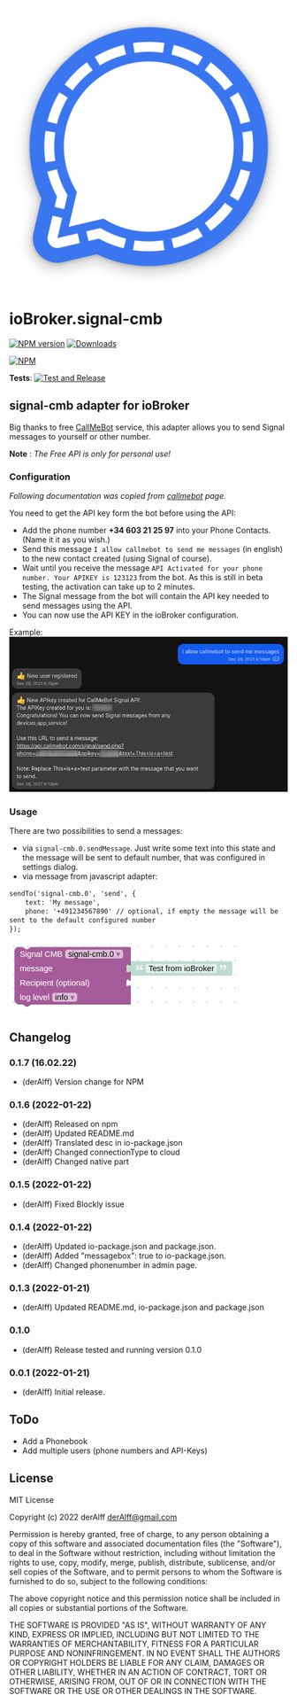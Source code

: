 ![Logo](admin/signal-cmb.png)
# ioBroker.signal-cmb

[![NPM version](http://img.shields.io/npm/v/iobroker.signal-cmb.svg)](https://www.npmjs.com/package/iobroker.signal-cmb)
[![Downloads](https://img.shields.io/npm/dm/iobroker.signal-cmb.svg)](https://www.npmjs.com/package/iobroker.signal-cmb)

<!--[![Dependency Status](https://img.shields.io/david/ioBroker/iobroker.signal-cmb.svg)](https://david-dm.org/ioBroker/iobroker.signal-cmb)
[![Known Vulnerabilities](https://snyk.io/test/github/ioBroker/ioBroker.signal-cmb/badge.svg)](https://snyk.io/test/github/ioBroker/ioBroker.signal-cmb)
-->
[![NPM](https://nodei.co/npm/iobroker.signal-cmb.png?downloads=true)](https://nodei.co/npm/iobroker.signal-cmb/)


<!--<**Tests:**: [![Travis-CI](http://img.shields.io/travis/ioBroker/ioBroker.signal-cmb/master.svg)](https://travis-ci.org/ioBroker/ioBroker.signal-cmb)
-->

**Tests**: [![Test and Release](https://github.com/necotec/ioBroker.signal-cmb/actions/workflows/test-and-release.yml/badge.svg)](https://github.com/necotec/ioBroker.signal-cmb/actions/workflows/test-and-release.yml)

## signal-cmb adapter for ioBroker
Big thanks to free [CallMeBot](https://www.callmebot.com/blog/free-api-signal-send-messages/) service, this adapter allows you to send Signal messages to yourself or other number.

**Note** : *The Free API is only for personal use!*

### Configuration
*Following documentation was copied from [callmebot](https://www.callmebot.com/blog/free-api-signal-send-messages/) page.*

You need to get the API key form the bot before using the API:

- Add the phone number **+34 603 21 25 97** into your Phone Contacts. (Name it it as you wish.)
- Send this message `I allow callmebot to send me messages` (in english) to the new contact created (using Signal of course).
- Wait until you receive the message `API Activated for your phone number. Your APIKEY is 123123` from the bot. As this is still in beta testing, the activation can take up to 2 minutes.
- The Signal message from the bot will contain the API key needed to send messages using the API.
- You can now use the API KEY in the ioBroker configuration.

Example:
![Example](img/signal.jpg)

### Usage
There are two possibilities to send a messages:
- via `signal-cmb.0.sendMessage`. Just write some text into this state and the message will be sent to default number, that was configured in settings dialog.
- via message from javascript adapter:
```
sendTo('signal-cmb.0', 'send', {
    text: 'My message', 
    phone: '+491234567890' // optional, if empty the message will be sent to the default configured number
});
``` 

![Blockly](img/blockly-signal.png)


## Changelog
<!--
Placeholder for the next version (at the beginning of the line):
## **WORK IN PROGRESS**
* Did some changes
* Did some more changes
-->

### 0.1.7 (16.02.22)
* (derAlff) Version change for NPM

### 0.1.6 (2022-01-22)
* (derAlff) Released on npm
* (derAlff) Updated README.md
* (derAlff) Translated desc in io-package.json
* (derAlff) Changed connectionType to cloud
* (derAlff) Changed native part

### 0.1.5 (2022-01-22)
* (derAlff) Fixed Blockly issue

### 0.1.4 (2022-01-22)
* (derAlff) Updated io-package.json and package.json. 
* (derAlff) Added "messagebox": true to io-package.json. 
* (derAlff) Changed phonenumber in admin page.

### 0.1.3 (2022-01-21)
* (derAlff) Updated README.md, io-package.json and package.json

### 0.1.0
* (derAlff) Release tested and running version 0.1.0

### 0.0.1 (2022-01-21)
* (derAlff) Initial release.

## ToDo
* Add a Phonebook
* Add multiple users (phone numbers and API-Keys) 

## License
MIT License

Copyright (c) 2022 derAlff <derAlff@gmail.com>

Permission is hereby granted, free of charge, to any person obtaining a copy
of this software and associated documentation files (the "Software"), to deal
in the Software without restriction, including without limitation the rights
to use, copy, modify, merge, publish, distribute, sublicense, and/or sell
copies of the Software, and to permit persons to whom the Software is
furnished to do so, subject to the following conditions:

The above copyright notice and this permission notice shall be included in all
copies or substantial portions of the Software.

THE SOFTWARE IS PROVIDED "AS IS", WITHOUT WARRANTY OF ANY KIND, EXPRESS OR
IMPLIED, INCLUDING BUT NOT LIMITED TO THE WARRANTIES OF MERCHANTABILITY,
FITNESS FOR A PARTICULAR PURPOSE AND NONINFRINGEMENT. IN NO EVENT SHALL THE
AUTHORS OR COPYRIGHT HOLDERS BE LIABLE FOR ANY CLAIM, DAMAGES OR OTHER
LIABILITY, WHETHER IN AN ACTION OF CONTRACT, TORT OR OTHERWISE, ARISING FROM,
OUT OF OR IN CONNECTION WITH THE SOFTWARE OR THE USE OR OTHER DEALINGS IN THE
SOFTWARE.
